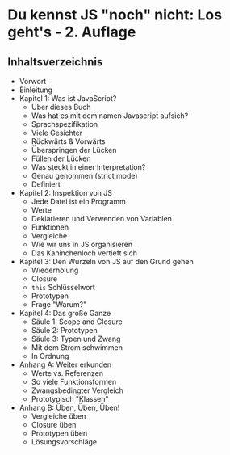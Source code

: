 # Du kennst JS "noch" nicht: Los geht's - 2. Auflage

## Inhaltsverzeichnis

* Vorwort
* Einleitung
* Kapitel 1: Was ist JavaScript?
    * Über dieses Buch
    * Was hat es mit dem namen Javascript aufsich?
    * Sprachspezifikation
    * Viele Gesichter
    * Rückwärts & Vorwärts
    * Überspringen der Lücken
    * Füllen der Lücken
    * Was steckt in einer Interpretation?
    * Genau genommen (strict mode)
    * Definiert
* Kapitel 2: Inspektion von JS
    * Jede Datei ist ein Programm
    * Werte
    * Deklarieren und Verwenden von Variablen
    * Funktionen
    * Vergleiche
    * Wie wir uns in JS organisieren
    * Das Kaninchenloch vertieft sich
* Kapitel 3: Den Wurzeln von JS auf den Grund gehen
    * Wiederholung
    * Closure
    * `this` Schlüsselwort
    * Prototypen
    * Frage "Warum?"
* Kapitel 4: Das große Ganze
    * Säule 1: Scope and Closure
    * Säule 2: Prototypen
    * Säule 3: Typen und Zwang
    * Mit dem Strom schwimmen
    * In Ordnung
* Anhang A: Weiter erkunden
    * Werte vs. Referenzen
    * So viele Funktionsformen
    * Zwangsbedingter Vergleich
    * Prototypisch "Klassen"
* Anhang B: Üben, Üben, Üben!
    * Vergleiche üben
    * Closure üben
    * Prototypen üben
    * Lösungsvorschläge
